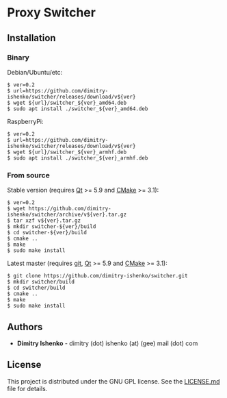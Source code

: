 # Proxy Switcher

## Installation

### Binary

Debian/Ubuntu/etc:

```shell
$ ver=0.2
$ url=https://github.com/dimitry-ishenko/switcher/releases/download/v${ver}
$ wget ${url}/switcher_${ver}_amd64.deb
$ sudo apt install ./switcher_${ver}_amd64.deb
```

RaspberryPi:

```shell
$ ver=0.2
$ url=https://github.com/dimitry-ishenko/switcher/releases/download/v${ver}
$ wget ${url}/switcher_${ver}_armhf.deb
$ sudo apt install ./switcher_${ver}_armhf.deb
```

### From source

Stable version (requires [Qt](https://www.qt.io/) >= 5.9 and
[CMake](https://cmake.org/) >= 3.1):

```shell
$ ver=0.2
$ wget https://github.com/dimitry-ishenko/switcher/archive/v${ver}.tar.gz
$ tar xzf v${ver}.tar.gz
$ mkdir switcher-${ver}/build
$ cd switcher-${ver}/build
$ cmake ..
$ make
$ sudo make install
```

Latest master (requires [git](https://git-scm.com/), [Qt](https://www.qt.io/) >=
5.9 and [CMake](https://cmake.org/) >= 3.1):

```shell
$ git clone https://github.com/dimitry-ishenko/switcher.git
$ mkdir switcher/build
$ cd switcher/build
$ cmake ..
$ make
$ sudo make install
```

## Authors

* **Dimitry Ishenko** - dimitry (dot) ishenko (at) (gee) mail (dot) com

## License

This project is distributed under the GNU GPL license. See the
[LICENSE.md](LICENSE.md) file for details.

